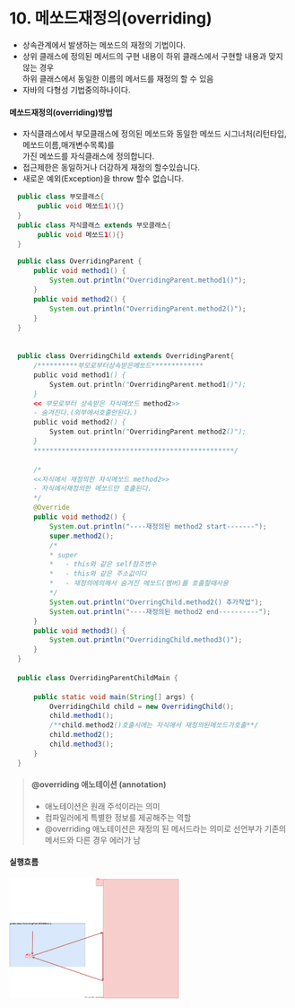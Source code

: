 # 10. 메쏘드재정의(overriding)
  - 상속관계에서 발생하는 메쏘드의 재정의 기법이다.
  - 상위 클래스에 정의된 메서드의 구현 내용이 하위 클래스에서 구현할 내용과 맞지 않는 경우<br>
      하위 클래스에서 동일한 이름의 메서드를 재정의 할 수 있음
  - 자바의 다형성 기법중의하나이다.
  
  #### 메쏘드재정의(overriding)방법

   - 자식클래스에서 부모클래스에 정의된 메쏘드와 동일한 메쏘드 시그너처(리턴타입,메쏘드이름,매개변수목록)를<br> 
     가진 메쏘드를 자식클래스에 정의합니다.
   - 접근제한은 동일하거나 더강하게 재정의 할수있습니다.
   - 새로운 예외(Exception)을 throw 할수 없습니다.  
  
  ```java
    public class 부모클래스{
         public void 메쏘드1(){}
    }
    public class 자식클래스 extends 부모클래스{
		 public void 메쏘드1(){}
    }

  ```    

  ```java
    public class OverridingParent {
		public void method1() {
			System.out.println("OverridingParent.method1()");
		}
		public void method2() {
			System.out.println("OverridingParent.method2()");
		}
	}

    
	public class OverridingChild extends OverridingParent{
		/**********부모로부터상속받은메쏘드*************
		public void method1() {
			System.out.println("OverridingParent.method1()");
		}
		<< 부모로부터 상속받은 자식메쏘드 method2>>
		- 숨겨진다.(외부에서호출안된다.)
		public void method2() {
			System.out.println("OverridingParent.method2()");
		}
		**************************************************/
		
		/*
		<<자식에서 재정의한 자식메쏘드 method2>>
		- 자식에서재정의한 메쏘드만 호출된다.
		*/
		@Override
		public void method2() {
			System.out.println("----재정의된 method2 start-------");
			super.method2();
			/*
			* super
			*   - this와 같은 self참조변수
			*   - this와 같은 주소값이다
			*   - 재정의에의해서 숨겨진 메쏘드(멤버)를 호출할때사용
			*/
			System.out.println("OverringChild.method2() 추가작업");
			System.out.println("----재정의된 method2 end----------");
		}
		public void method3() {
			System.out.println("OverridingChild.method3()");
		}
	}

	public class OverridingParentChildMain {

		public static void main(String[] args) {
			OverridingChild child = new OverridingChild();
			child.method1();
			/**child.method2()호출시에는 자식에서 재정의된메쏘드가호출**/
			child.method2();
		    child.method3();
		}
	}
  ```


  
> #### @overriding 애노테이션 (annotation)<br>
  >- 애노테이션은 원래 주석이라는 의미<br>
  >- 컴파일러에게 특별한 정보를 제공해주는 역할<br>
  >- @overriding 애노테이션은 재정의 된 메서드라는 의미로 선언부가 기존의 메서드와 다른 경우 에러가 남		


#### 실행흐름

<img src='오버라이딩.svg' width='60%' height='60%'>

 
   

  
  


